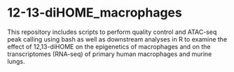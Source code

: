 # 12-13-diHOME_macrophages
This repository includes scripts to perform quality control and ATAC-seq peak calling using bash as well as downstream analyses in R to examine the effect of 12,13-diHOME on the epigenetics of macrophages and on the transcriptomes (RNA-seq) of primary human macrophages and murine lungs.
